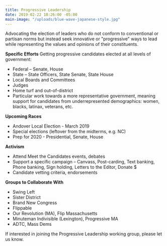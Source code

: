 ```yaml
---
title: Progressive Leadership
date: 2019-02-22 18:26:00 -05:00
main-image: "/uploads/blue-wave-japanese-style.jpg"
---
```


Advocating the election of leaders who do not conform to conventional or partisan norms but instead seek innovative or "progressive" ways to lead while representing the values and opinions of their constituents.

**Specific Efforts**
Getting progressive candidates elected at all levels of government:
* Federal – Senate, House
* State – State Officers, State Senate, State House
* Local Boards and Committees
* Judges
* Home turf and out-of-district
* Particular work towards a more representative government, meaning support for candidates from underrepresented demographics: women, blacks, latinax, veterans, etc. 

**Upcoming Races**
* Andover Local Election - March 2019
* Special elections (leftover from the midterms, e.g. NC)
* Prep for 2020 - Presidential, Senate, House

**Activism**
* Attend Meet the Candidates events, debates
* Support a specific campaign – Canvass, Post-carding, Text banking, Phone banking, Sign holding, Letters to the Editor, Donate $
* Candidate vetting criteria, endorsements

**Groups to Collaborate With**
* Swing Left
* Sister District
* Brand New Congress
* Flippable
* Our Revolution (MA), Flip Massachusetts
* Minuteman Indivisible (Lexington), Progressive MA
* ADTC, Mass Dems

If interested in joining the Progressive Leadership working group, please let us know. 